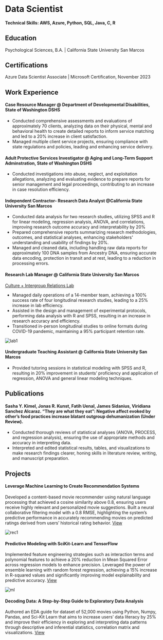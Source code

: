 # Data Scientist

#### Technical Skills: AWS, Azure, Python, SQL, Java, C, R

## Education
Psychological Sciences, B.A. | California State University San Marcos

## Certifications
Azure Data Scientist Associate | Microsoft Certification, November 2023

## Work Experience
#### Case Resource Manager @ Department of Developmental Disabilities, State of Washington DSHS
- Conducted comprehensive assessments and evaluations of approximately 70 clients, analyzing data on their physical, mental and behavioral health to create detailed reports to inform service matching and led to a 20% increase in client satisfaction.
- Managed multiple client service projects, ensuring compliance with state regulations and policies, leading and enhancing service delivery.

#### Adult Protective Services Investigator @ Aging and Long-Term Support Adminstration, State of Washington DSHS
- Conducted investigations into abuse, neglect, and exploitation allegations, analyzing and evaluating evidence to prepare reports for senior management and legal proceedings, contributing to an increase in case resolution efficiency.

#### Independent Contractor- Research Data Analyst @California State University San Marcos
- Conducted data analysis for two research studies, utilizing SPSS and R for linear modeling, regression analysis, ANOVA, and correlations, improving research outcome accuracy and interpretability by 20%
- Prepared comprehensive reports summarizing research methodologies, outcomes, and statistical analyses, enhancing stakeholders' understanding and usability of findings by 20%.
- Managed and cleaned data, including handling raw data reports for approximately 100 DNA samples from Ancestry DNA, ensuring accurate data encoding, protection in transit and at rest, leading to a reduction in processing errors.

#### Research Lab Manager @ California State University San Marcos
[Culture + Intergroup Relations Lab](https://www.kimellab.com/)
- Managed daily operations of a 14-member team, achieving a 100% success rate of four longitudinal research studies, leading to a 25% increase in lab efficiency.
- Assisted in the design and management of experimental protocols, performing data analysis with R and SPSS, resulting in an increase in research accuracy and efficiency.
- Transitioned in-person longitudinal studies to online formats during COVID-19 pandemic, maintaining a 95% participant retention rate.
  
![lab1](https://github.com/viridiana-sanchez/viridiana-sanchez.github.io/assets/122954920/e6c41150-ba62-4fd1-80dc-ed0c92b46c5d)

#### Undergraduate Teaching Assistant @ California State University San Marcos
- Provided tutoring sessions in statistical modeling with SPSS and R, resulting in 20% improvement in students’ proficiency and application of regression, ANOVA and general linear modeling techniques.

## Publications
#### Sasha Y. Kimel, Jonas R. Kunst, Fatih Uenal, James Sidanius, Viridiana Sanchez Alcaraz. “They are what they eat”: Negative affect evoked by other’s food practices increase blatant outgroup dehumanization (Under Review). 
- Conducted thorough reviews of statistical analyses (ANOVA, PROCESS, and regression analysis), ensuring the use of appropriate methods and accuracy in interpreting data.
- Interpreted and edited statistical results, tables, and visualizations to make research findings clearer, honing skills in literature review, writing, and manuscript preparation.

## Projects
#### Leverage Machine Learning to Create Recommendation Systems
Developed a content-based movie recommender using natural language processing that achieved a cosine similarity above 0.8, ensuring users receive highly relevant and personalized movie suggestions. Built a neural collaborative filtering model with a 0.8 RMSE, highlighting the system’s predictive performance in accurately recommending movies on predicted ratings derived from users’ historical rating behavior. [View](https://github.com/viridiana-sanchez/Movie-Machine-Learning-Portfolio)

![rec1](https://github.com/viridiana-sanchez/viridiana-sanchez.github.io/assets/122954920/4b93592f-2a61-466a-a705-4316b6f56144)

#### Predictive Modeling with SciKit-Learn and TensorFlow
Implemented feature engineering strategies such as interaction terms and polynomial features to achieve a 20% reduction in Mean Squared Error across regression models to enhance precision. Leveraged the power of ensemble learning with random forest regression, achieving a 15% increase in R-squared values and significantly improving model explainability and predictive accuracy. [View](https://github.com/viridiana-sanchez/Movie-Machine-Learning-Portfolio/blob/main/Predictive-Modeling-ScikitLearn-and-Tensorflow.ipynb)

![ml](https://github.com/viridiana-sanchez/viridiana-sanchez.github.io/assets/122954920/ddf5a28a-9227-4af1-a83e-2b20a15824d6)

#### Decoding Data: A Step-by-Step Guide to Exploratory Data Analysis
Authored an EDA guide for dataset of 52,000 movies using Python, Numpy, Pandas, and Sci-Kit Learn that aims to increase users’ data literacy by 25% and improve their efficiency in exploring and interpreting data patterns through descriptive and inferential statistics, correlation matrix and visualizations.
[View](https://github.com/viridiana-sanchez/Movie-Machine-Learning-Portfolio/blob/main/Decoding-Data-Guide.ipynb)

